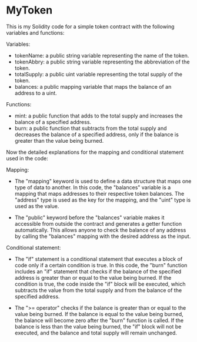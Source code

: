 # MyToken
This is my Solidity code for a simple token contract with the following variables and functions:

Variables:

- tokenName: a public string variable representing the name of the token.
- tokenAbbry: a public string variable representing the abbreviation of the token.
- totalSupply: a public uint variable representing the total supply of the token.
- balances: a public mapping variable that maps the balance of an address to a uint.

Functions:

- mint: a public function that adds to the total supply and increases the balance of a specified address.
- burn: a public function that subtracts from the total supply and decreases the balance of a specified address, only if the balance is greater than the value being burned.

Now the detailed explanations for the mapping and conditional statement used in the code:

Mapping:

- The "mapping" keyword is used to define a data structure that maps one type of data to another. In this code, the "balances" variable is a mapping that maps addresses to 
  their respective token balances. The "address" type is used as the key for the mapping, and the "uint" type is used as the value.

- The "public" keyword before the "balances" variable makes it accessible from outside the contract and generates a getter function automatically. This allows anyone to 
  check the balance of any address by calling the "balances" mapping with the desired address as the input.

Conditional statement:

- The "if" statement is a conditional statement that executes a block of code only if a certain condition is true. In this code, the "burn" function includes an "if" 
  statement that checks if the balance of the specified address is greater than or equal to the value being burned. If the condition is true, the code inside the "if" block 
  will be executed, which subtracts the value from the total supply and from the balance of the specified address.

- The ">= operator" checks if the balance is greater than or equal to the value being burned. If the balance is equal to the value being burned, the balance will become 
  zero after the "burn" function is called. If the balance is less than the value being burned, the "if" block will not be executed, and the balance and total supply will 
  remain unchanged.
